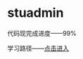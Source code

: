 # stuadmin
代码现完成进度——99%

学习路径——[点击进入](http://htmlpreview.github.io/?https://github.com/huanghaozi/stuadmin/blob/master/static/StudyRoute.html)
